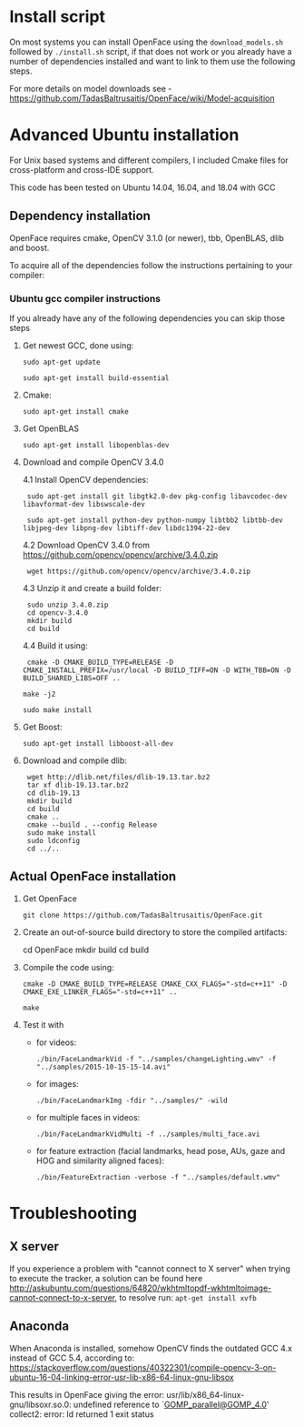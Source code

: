 # Install script 

On most systems you can install OpenFace using the `download_models.sh` followed by `./install.sh` script, if that does not work or you already have a number of dependencies installed and want to link to them use the following steps.

For more details on model downloads see - https://github.com/TadasBaltrusaitis/OpenFace/wiki/Model-acquisition

# Advanced Ubuntu installation

For Unix based systems and different compilers, I included Cmake files for cross-platform and cross-IDE support.

This code has been tested on Ubuntu 14.04, 16.04, and 18.04 with GCC

## Dependency installation

OpenFace requires cmake, OpenCV 3.1.0 (or newer), tbb, OpenBLAS, dlib and boost.

To acquire all of the dependencies follow the instructions pertaining to your compiler:

### Ubuntu gcc compiler instructions

If you already have any of the following dependencies you can skip those steps

1. Get newest GCC, done using:

    `sudo apt-get update`

    `sudo apt-get install build-essential`

2. Cmake:

    `sudo apt-get install cmake`

3. Get OpenBLAS

    `sudo apt-get install libopenblas-dev`

4. Download and compile OpenCV 3.4.0

    4.1 Install OpenCV dependencies:

        sudo apt-get install git libgtk2.0-dev pkg-config libavcodec-dev libavformat-dev libswscale-dev

        sudo apt-get install python-dev python-numpy libtbb2 libtbb-dev libjpeg-dev libpng-dev libtiff-dev libdc1394-22-dev

    4.2 Download OpenCV 3.4.0 from https://github.com/opencv/opencv/archive/3.4.0.zip

        wget https://github.com/opencv/opencv/archive/3.4.0.zip

    4.3 Unzip it and create a build folder:

        sudo unzip 3.4.0.zip
        cd opencv-3.4.0
        mkdir build
        cd build

    4.4 Build it using:

        cmake -D CMAKE_BUILD_TYPE=RELEASE -D CMAKE_INSTALL_PREFIX=/usr/local -D BUILD_TIFF=ON -D WITH_TBB=ON -D BUILD_SHARED_LIBS=OFF ..

	`make -j2`

	`sudo make install`

5. Get Boost:

    `sudo apt-get install libboost-all-dev`

6. Download and compile dlib:

        wget http://dlib.net/files/dlib-19.13.tar.bz2
        tar xf dlib-19.13.tar.bz2
        cd dlib-19.13
        mkdir build
        cd build
        cmake ..
        cmake --build . --config Release
        sudo make install
        sudo ldconfig
        cd ../..
	
## Actual OpenFace installation

1. Get OpenFace

    `git clone https://github.com/TadasBaltrusaitis/OpenFace.git`

2. Create an out-of-source build directory to store the compiled artifacts:

    cd OpenFace
    mkdir build
    cd build

3. Compile the code using:

    `cmake -D CMAKE_BUILD_TYPE=RELEASE CMAKE_CXX_FLAGS="-std=c++11" -D CMAKE_EXE_LINKER_FLAGS="-std=c++11" .. `

	`make`
 

3. Test it with
    - for videos:

        `./bin/FaceLandmarkVid -f "../samples/changeLighting.wmv" -f "../samples/2015-10-15-15-14.avi"`

    - for images:

        `./bin/FaceLandmarkImg -fdir "../samples/" -wild`

    - for multiple faces in videos:

        `./bin/FaceLandmarkVidMulti -f ../samples/multi_face.avi`

    - for feature extraction (facial landmarks, head pose, AUs, gaze and HOG and similarity aligned faces):

        `./bin/FeatureExtraction -verbose -f "../samples/default.wmv"`

# Troubleshooting

## X server

If you experience a problem with "cannot connect to X server" when trying to execute the tracker, a solution can be found here http://askubuntu.com/questions/64820/wkhtmltopdf-wkhtmltoimage-cannot-connect-to-x-server, to resolve run:
    `apt-get install xvfb`

## Anaconda

When Anaconda is installed, somehow OpenCV finds the outdated GCC 4.x instead of GCC 5.4, according to: https://stackoverflow.com/questions/40322301/compile-opencv-3-on-ubuntu-16-04-linking-error-usr-lib-x86-64-linux-gnu-libsox

This results in OpenFace giving the error:
usr/lib/x86_64-linux-gnu/libsoxr.so.0: undefined reference to `GOMP_parallel@GOMP_4.0'
collect2: error: ld returned 1 exit status